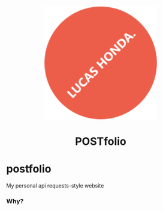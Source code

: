 <div align="center">
    <br />
    <img src="/favicon.svg" width="300">
    <br />
    <h1>POSTfolio</h1>
</div>

# postfolio
My personal api requests-style website

### Why?

